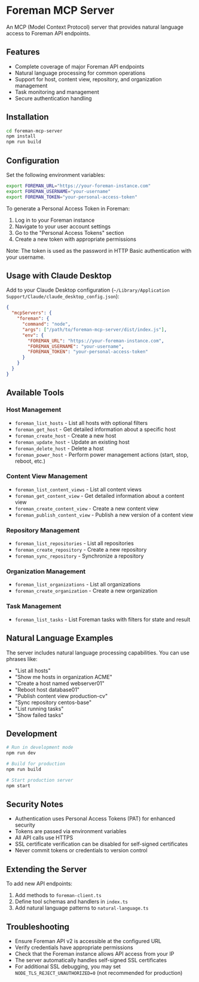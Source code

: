 # Foreman MCP Server

An MCP (Model Context Protocol) server that provides natural language access to Foreman API endpoints.

## Features

- Complete coverage of major Foreman API endpoints
- Natural language processing for common operations
- Support for host, content view, repository, and organization management
- Task monitoring and management
- Secure authentication handling

## Installation

```bash
cd foreman-mcp-server
npm install
npm run build
```

## Configuration

Set the following environment variables:

```bash
export FOREMAN_URL="https://your-foreman-instance.com"
export FOREMAN_USERNAME="your-username"
export FOREMAN_TOKEN="your-personal-access-token"
```

To generate a Personal Access Token in Foreman:
1. Log in to your Foreman instance
2. Navigate to your user account settings
3. Go to the "Personal Access Tokens" section
4. Create a new token with appropriate permissions

Note: The token is used as the password in HTTP Basic authentication with your username.

## Usage with Claude Desktop

Add to your Claude Desktop configuration (`~/Library/Application Support/Claude/claude_desktop_config.json`):

```json
{
  "mcpServers": {
    "foreman": {
      "command": "node",
      "args": ["/path/to/foreman-mcp-server/dist/index.js"],
      "env": {
        "FOREMAN_URL": "https://your-foreman-instance.com",
        "FOREMAN_USERNAME": "your-username",
        "FOREMAN_TOKEN": "your-personal-access-token"
      }
    }
  }
}
```

## Available Tools

### Host Management
- `foreman_list_hosts` - List all hosts with optional filters
- `foreman_get_host` - Get detailed information about a specific host
- `foreman_create_host` - Create a new host
- `foreman_update_host` - Update an existing host
- `foreman_delete_host` - Delete a host
- `foreman_power_host` - Perform power management actions (start, stop, reboot, etc.)

### Content View Management
- `foreman_list_content_views` - List all content views
- `foreman_get_content_view` - Get detailed information about a content view
- `foreman_create_content_view` - Create a new content view
- `foreman_publish_content_view` - Publish a new version of a content view

### Repository Management
- `foreman_list_repositories` - List all repositories
- `foreman_create_repository` - Create a new repository
- `foreman_sync_repository` - Synchronize a repository

### Organization Management
- `foreman_list_organizations` - List all organizations
- `foreman_create_organization` - Create a new organization

### Task Management
- `foreman_list_tasks` - List Foreman tasks with filters for state and result

## Natural Language Examples

The server includes natural language processing capabilities. You can use phrases like:

- "List all hosts"
- "Show me hosts in organization ACME"
- "Create a host named webserver01"
- "Reboot host database01"
- "Publish content view production-cv"
- "Sync repository centos-base"
- "List running tasks"
- "Show failed tasks"

## Development

```bash
# Run in development mode
npm run dev

# Build for production
npm run build

# Start production server
npm start
```

## Security Notes

- Authentication uses Personal Access Tokens (PAT) for enhanced security
- Tokens are passed via environment variables
- All API calls use HTTPS
- SSL certificate verification can be disabled for self-signed certificates
- Never commit tokens or credentials to version control

## Extending the Server

To add new API endpoints:

1. Add methods to `foreman-client.ts`
2. Define tool schemas and handlers in `index.ts`
3. Add natural language patterns to `natural-language.ts`

## Troubleshooting

- Ensure Foreman API v2 is accessible at the configured URL
- Verify credentials have appropriate permissions
- Check that the Foreman instance allows API access from your IP
- The server automatically handles self-signed SSL certificates
- For additional SSL debugging, you may set `NODE_TLS_REJECT_UNAUTHORIZED=0` (not recommended for production)